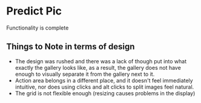 # Predict Pic
  Functionality is complete
  
## Things to Note in terms of design
  * The design was rushed and there was a lack of though put into what exactly the gallery looks like, as a result, the gallery does not have enough to visually separate it from the gallery next to it.
  * Action area belongs in a different place, and it doesn't feel immediately intuitive, nor does using clicks and alt clicks to split images feel natural.
  * The grid is not flexible enough (resizing causes problems in the display)
